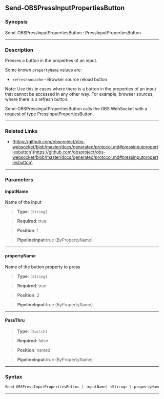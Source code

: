 Send-OBSPressInputPropertiesButton
----------------------------------
### Synopsis
Send-OBSPressInputPropertiesButton : PressInputPropertiesButton

---
### Description

Presses a button in the properties of an input.

Some known `propertyName` values are:

- `refreshnocache` - Browser source reload button

Note: Use this in cases where there is a button in the properties of an input that cannot be accessed in any other way. For example, browser sources, where there is a refresh button.


Send-OBSPressInputPropertiesButton calls the OBS WebSocket with a request of type PressInputPropertiesButton.

---
### Related Links
* [https://github.com/obsproject/obs-websocket/blob/master/docs/generated/protocol.md#pressinputpropertiesbutton](https://github.com/obsproject/obs-websocket/blob/master/docs/generated/protocol.md#pressinputpropertiesbutton)



---
### Parameters
#### **inputName**

Name of the input



> **Type**: ```[String]```

> **Required**: true

> **Position**: 1

> **PipelineInput**:true (ByPropertyName)



---
#### **propertyName**

Name of the button property to press



> **Type**: ```[String]```

> **Required**: true

> **Position**: 2

> **PipelineInput**:true (ByPropertyName)



---
#### **PassThru**

> **Type**: ```[Switch]```

> **Required**: false

> **Position**: named

> **PipelineInput**:true (ByPropertyName)



---
### Syntax
```PowerShell
Send-OBSPressInputPropertiesButton [-inputName] <String> [-propertyName] <String> [-PassThru] [<CommonParameters>]
```
---
